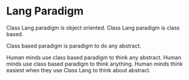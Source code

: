 # Lang Paradigm

Class Lang paradigm is object oriented.
Class Lang paradigm is class based.

Class based paradigm is paradigm to do any abstract.

Human minds use class based paradigm to think any abstract.
Human minds use class based paradigm to think anything.
Human minds think easiest when they use Class Lang to think about abstract.